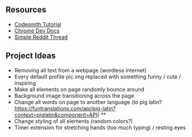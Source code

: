 ## Resources

- [Codesmith Tutorial](https://csx.codesmith.io/units/chrome-extension)
- [Chrome Dev Docs](https://developer.chrome.com/docs/extensions/mv3/getstarted/)
- [Simple Reddit Thread](https://www.reddit.com/r/learnprogramming/comments/ko10qm/if_youre_looking_for_a_project_making_chrome/)

## Project Ideas

- Removing all text from a webpage (wordless internet)
- Every default profile pic img replaced with something funny / cute / inspiring
- Make all elements on page randomly bounce around
- Background image transitioning across the page
- Change all words on page to another language (to pig latin? https://funtranslations.com/api/pig-latin?context=piglatin&component=API) \*\*
- Change styling of all elements (random colors?)
- Timer extension for stretching hands (too much typing) / resting eyes
